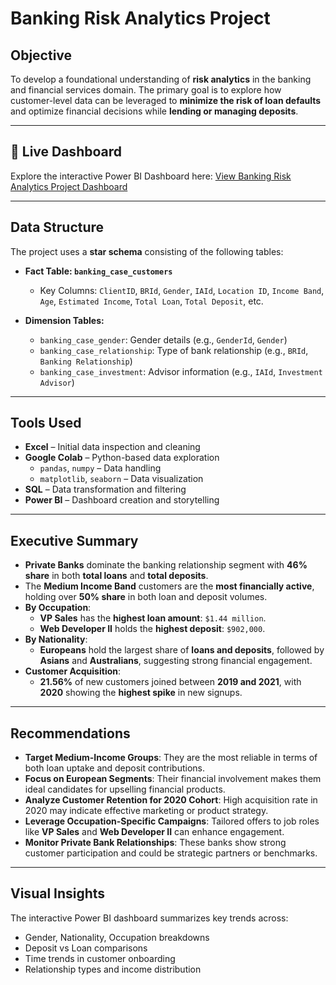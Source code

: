 # Banking Risk Analytics Project

## Objective  
To develop a foundational understanding of **risk analytics** in the banking and financial services domain. The primary goal is to explore how customer-level data can be leveraged to **minimize the risk of loan defaults** and optimize financial decisions while **lending or managing deposits**.

---

## 🔗 Live Dashboard  
Explore the interactive Power BI Dashboard here: [View Banking Risk Analytics Project Dashboard]("https://app.powerbi.com/view?r=eyJrIjoiNzYyYmQxYTYtOWMwYi00MmI2LTgzZjMtNzEwODZjZTE2ZmI5IiwidCI6ImM2ZTU0OWIzLTVmNDUtNDAzMi1hYWU5LWQ0MjQ0ZGM1YjJjNCJ9")

---

## Data Structure  
The project uses a **star schema** consisting of the following tables:

- **Fact Table: `banking_case_customers`**
  - Key Columns: `ClientID`, `BRId`, `Gender`, `IAId`, `Location ID`, `Income Band`, `Age`, `Estimated Income`, `Total Loan`, `Total Deposit`, etc.

- **Dimension Tables:**
  - `banking_case_gender`: Gender details (e.g., `GenderId`, `Gender`)
  - `banking_case_relationship`: Type of bank relationship (e.g., `BRId`, `Banking Relationship`)
  - `banking_case_investment`: Advisor information (e.g., `IAId`, `Investment Advisor`)

---

## Tools Used  
- **Excel** – Initial data inspection and cleaning  
- **Google Colab** – Python-based data exploration  
  - `pandas`, `numpy` – Data handling  
  - `matplotlib`, `seaborn` – Data visualization  
- **SQL** – Data transformation and filtering  
- **Power BI** – Dashboard creation and storytelling

---

## Executive Summary  
- **Private Banks** dominate the banking relationship segment with **46% share** in both **total loans** and **total deposits**.  
- The **Medium Income Band** customers are the **most financially active**, holding over **50% share** in both loan and deposit volumes.  
- **By Occupation**:
  - **VP Sales** has the **highest loan amount**: `$1.44 million`.
  - **Web Developer II** holds the **highest deposit**: `$902,000`.  
- **By Nationality**:
  - **Europeans** hold the largest share of **loans and deposits**, followed by **Asians** and **Australians**, suggesting strong financial engagement.
- **Customer Acquisition**:
  - **21.56%** of new customers joined between **2019 and 2021**, with **2020** showing the **highest spike** in new signups.

---

## Recommendations  
- **Target Medium-Income Groups**: They are the most reliable in terms of both loan uptake and deposit contributions.  
- **Focus on European Segments**: Their financial involvement makes them ideal candidates for upselling financial products.  
- **Analyze Customer Retention for 2020 Cohort**: High acquisition rate in 2020 may indicate effective marketing or product strategy.  
- **Leverage Occupation-Specific Campaigns**: Tailored offers to job roles like **VP Sales** and **Web Developer II** can enhance engagement.  
- **Monitor Private Bank Relationships**: These banks show strong customer participation and could be strategic partners or benchmarks.

---

## Visual Insights  
The interactive Power BI dashboard summarizes key trends across:
- Gender, Nationality, Occupation breakdowns  
- Deposit vs Loan comparisons  
- Time trends in customer onboarding  
- Relationship types and income distribution
